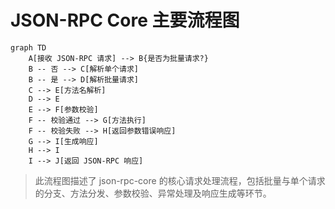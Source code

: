# JSON-RPC Core 主要流程图

```mermaid
graph TD
    A[接收 JSON-RPC 请求] --> B{是否为批量请求?}
    B -- 否 --> C[解析单个请求]
    B -- 是 --> D[解析批量请求]
    C --> E[方法名解析]
    D --> E
    E --> F[参数校验]
    F -- 校验通过 --> G[方法执行]
    F -- 校验失败 --> H[返回参数错误响应]
    G --> I[生成响应]
    H --> I
    I --> J[返回 JSON-RPC 响应]
```

> 此流程图描述了 json-rpc-core 的核心请求处理流程，包括批量与单个请求的分支、方法分发、参数校验、异常处理及响应生成等环节。
